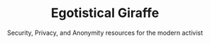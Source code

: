 ---
title: Egotistical Giraffe
subtitle: Security, Privacy, and Anonymity resources for the modern activist
banner:
  src: banner.jpg
---